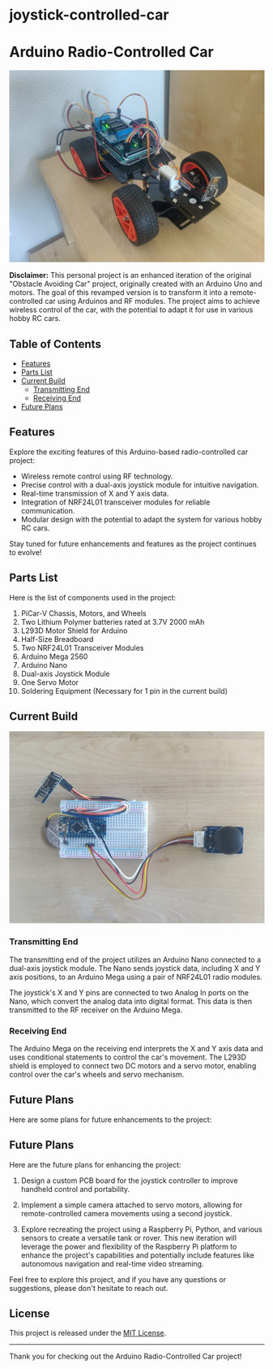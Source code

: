 # joystick-controlled-car
# Arduino Radio-Controlled Car

![Arduino Radio-Controlled Car](arduino-joystick-controlled-car-image.jpg)
 
**Disclaimer:**  This personal project is an enhanced iteration of the original "Obstacle Avoiding Car" project, originally created with an Arduino Uno and motors. The goal of this revamped version is to transform it into a remote-controlled car using Arduinos and RF modules. The project aims to achieve wireless control of the car, with the potential to adapt it for use in various hobby RC cars.

## Table of Contents
- [Features](#features)
- [Parts List](#parts-list)
- [Current Build](#current-build)
  - [Transmitting End](#transmitting-end)
  - [Receiving End](#receiving-end)
- [Future Plans](#future-plans)

## Features

Explore the exciting features of this Arduino-based radio-controlled car project:

- Wireless remote control using RF technology.
- Precise control with a dual-axis joystick module for intuitive navigation.
- Real-time transmission of X and Y axis data.
- Integration of NRF24L01 transceiver modules for reliable communication.
- Modular design with the potential to adapt the system for various hobby RC cars.

Stay tuned for future enhancements and features as the project continues to evolve!

## Parts List

Here is the list of components used in the project:

1. PiCar-V Chassis, Motors, and Wheels
2. Two Lithium Polymer batteries rated at 3.7V 2000 mAh
3. L293D Motor Shield for Arduino
4. Half-Size Breadboard
5. Two NRF24L01 Transceiver Modules
6. Arduino Mega 2560
7. Arduino Nano
8. Dual-axis Joystick Module
9. One Servo Motor
10. Soldering Equipment (Necessary for 1 pin in the current build)

## Current Build

![Current Build](joystick.jpg)

### Transmitting End

The transmitting end of the project utilizes an Arduino Nano connected to a dual-axis joystick module. The Nano sends joystick data, including X and Y axis positions, to an Arduino Mega using a pair of NRF24L01 radio modules. 

The joystick's X and Y pins are connected to two Analog In ports on the Nano, which convert the analog data into digital format. This data is then transmitted to the RF receiver on the Arduino Mega.

### Receiving End

The Arduino Mega on the receiving end interprets the X and Y axis data and uses conditional statements to control the car's movement. The L293D shield is employed to connect two DC motors and a servo motor, enabling control over the car's wheels and servo mechanism.

## Future Plans

Here are some plans for future enhancements to the project:
## Future Plans

Here are the future plans for enhancing the project:

1. Design a custom PCB board for the joystick controller to improve handheld control and portability.

2. Implement a simple camera attached to servo motors, allowing for remote-controlled camera movements using a second joystick.

3. Explore recreating the project using a Raspberry Pi, Python, and various sensors to create a versatile tank or rover. This new iteration will leverage the power and flexibility of the Raspberry Pi platform to enhance the project's capabilities and potentially include features like autonomous navigation and real-time video streaming.

Feel free to explore this project, and if you have any questions or suggestions, please don't hesitate to reach out.

## License

This project is released under the [MIT License](LICENSE).

---

Thank you for checking out the Arduino Radio-Controlled Car project!

